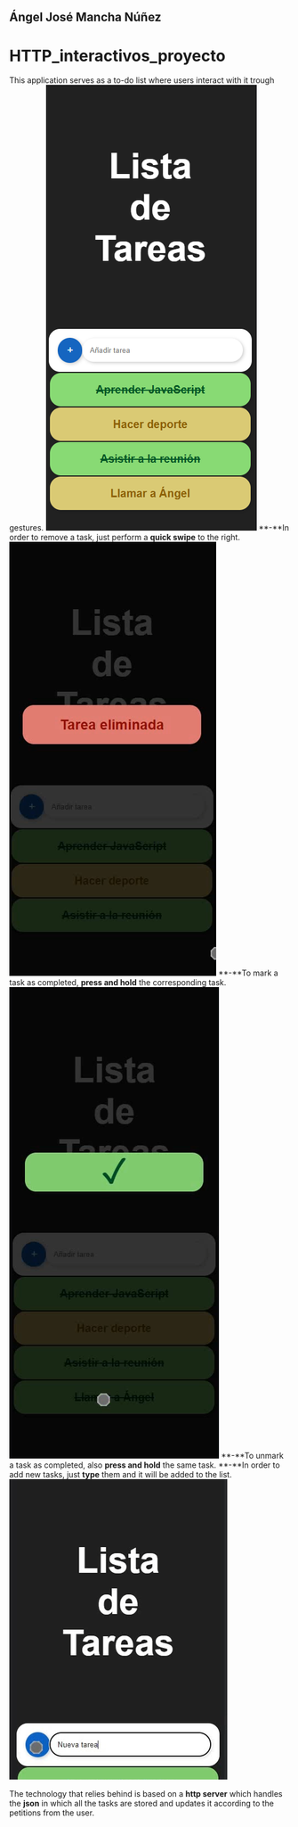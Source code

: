 ## Ángel José Mancha Núñez
# HTTP_interactivos_proyecto

This application serves as a to-do list where users interact with it trough gestures.
![visualizador](media/lista.png) 
**-**In order to remove a task, just perform a **quick swipe** to the right.
        ![visualizador](media/remove.png) 
**-**To mark a task as completed, **press and hold** the corresponding task.
        ![visualizador](media/done.png) 
**-**To unmark a task as completed, also **press and hold** the same task. 
**-**In order to add new tasks, just **type** them and it will be added to the list.
        ![visualizador](media/add.png) 

The technology that relies behind is based on a **http server** which handles the **json** in which all the tasks are stored and updates it according to the petitions from the user.

